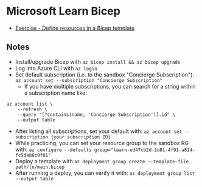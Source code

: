# Microsoft Learn Bicep

- [Exercise - Define resources in a Bicep template](https://learn.microsoft.com/en-us/training/modules/build-first-bicep-template/4-exercise-define-resources-bicep-template?pivots=cli)

## Notes

- Install/upgrade Bicep with `az bicep install && az bicep upgrade`
- Log into Azure CLI with `az login`
- Set default subscription (i.e. to the sandbox "Concierge Subscription"): `az account set --subscription "Concierge Subscription"`
  - If you have multiple subscriptions, you can search for a string within a subscription name like:

```shell
az account list \
    --refresh \
    --query "[?contains(name, 'Concierge Subscription')].id" \
    --output table
```

  - After listing all subscriptions, set your default with: `az account set --subscription {your subscription ID}`
- While practicing, you can set your resource group to the sandbox RG with: `az configure --defaults group="learn-ed47cb2d-1d81-4f91-a814-fc5da88c9f01"`
- Deploy a template with `az deployment group create --template-file path/to/main.bicep`
- After running a deploy, you can verify it with: `az deployment group list --output table`
